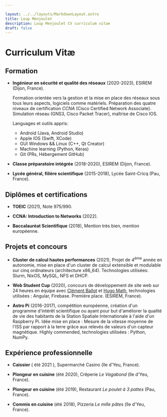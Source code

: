 ```yaml
---

layout: ../../layouts/MarkdownLayout.astro
title: Loup Menjoulet
description: Loup Menjoulet CV curriculum vitae
draft: false
---
```


# Curriculum Vitæ

## Formation 

* __Ingénieur en sécurité et qualité des réseaux__ (2020-2023), ESIREM (Dijon, France).
    
    Formation orientée vers la gestion et la mise en place des réseaux sous tous leurs aspects, logiciels comme matériels.
    Préparation des quatre niveaux de certification _CCNA_ (Cisco Certified Network Associate). Simulation réseau (GNS3, Cisco Packet Tracer), maîtrise de Cisco IOS.

    Languages et outils appris:

    * Android   (Java, Android Studio)
    * Apple IOS (Swift, XCode)
    * GUI Windows && Linux (C++, Qt Creator)
    * Machine learning (Python, Keras)
    * Git (PRs, Hébergement GitHub)

* __Classe préparatoire intégrée__ (2018-2020), ESIREM (Dijon, France).

* __Lycée général, filière scientifique__ (2015-2018), Lycée Saint-Cricq (Pau, France).

## Diplômes et certifications

* __TOEIC__ (2021), Note 975/990.

* __CCNA: Introduction to Networks__ (2022).

* __Baccalauréat Scientifique__ (2018), Mention très bien, mention européenne.

## Projets et concours

* __Cluster de calcul hautes performances__ (2021), Projet de 4<sup>ème</sup> année en autonomie, mise en place d'un cluster de calcul extensible et modulable sur cinq ordinateurs (architecture x86_64). Technologies utilisées: Slurm, NixOS, MySQL, NFS et DHCP.

* __Web Student Cup__ (2020), concours de développement de site web sur 24 heures en équipe avec [Clément Ballot](https://fr.linkedin.com/in/clement-ballot) et [Hugo Math](https://fr.linkedin.com/in/hugo-math-b12250175), technologies utilisées : Angular, Firebase. Première place. (ESIREM, France).

* __Astro Pi__ (2016-2017), compétition européenne, création d'un programme d'intérêt scientifique ou ayant pour but d'améliorer la qualité de vie des habitants de la Station Spatiale Internationale à l'aide d'un Raspberry Pi. Idée mise en place : Mesure de la vitesse moyenne de l'ISS par rapport à la terre grâce aux relevés de valeurs d'un capteur magnétique. Highly commended, technologies utilisées : Python, NumPy.

## Expérience professionnelle

* __Caissier__ ( été 2021 ), Supermarché Casino (île d'Yeu, France).

* __Plongeur en cuisine__ (été 2020), Crêperie _Le Vagabond_ (île d'Yeu, France).

* __Plongeur en cuisine__ (été 2019), Restaurant _Le poulet à 3 pattes_ (Pau, France).

* __Commis en cuisine__ (été 2018), Pizzeria _Le mille pâtes_ (île d'Yeu, France).

